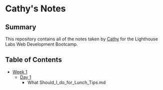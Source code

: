 # Cathy's Notes

## Summary 
This repository contains all of the notes taken by [Cathy](https://github.com/cphung1) for the Lighthouse Labs Web Development Bootcamp. 

## Table of Contents
* [Week 1](/Week_1) 
  * [Day 1](/Week_1/Day_1)
    * What Should_I_do_for_Lunch_Tips.md 

